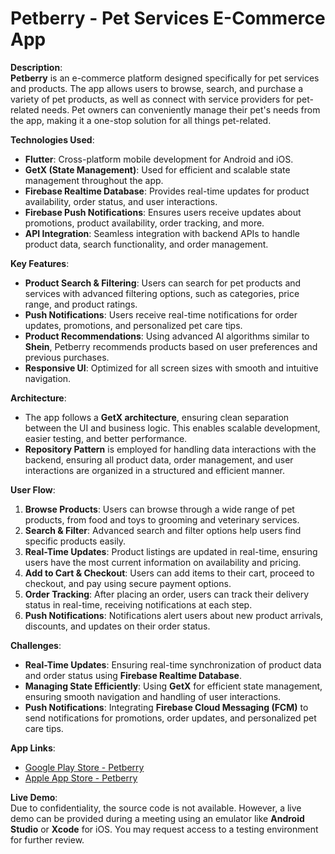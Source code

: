 # Petberry - Pet Services E-Commerce App

**Description**:  
**Petberry** is an e-commerce platform designed specifically for pet services and products. The app allows users to browse, search, and purchase a variety of pet products, as well as connect with service providers for pet-related needs. Pet owners can conveniently manage their pet's needs from the app, making it a one-stop solution for all things pet-related.

**Technologies Used**:
- **Flutter**: Cross-platform mobile development for Android and iOS.
- **GetX (State Management)**: Used for efficient and scalable state management throughout the app.
- **Firebase Realtime Database**: Provides real-time updates for product availability, order status, and user interactions.
- **Firebase Push Notifications**: Ensures users receive updates about promotions, product availability, order tracking, and more.
- **API Integration**: Seamless integration with backend APIs to handle product data, search functionality, and order management.

**Key Features**:
- **Product Search & Filtering**: Users can search for pet products and services with advanced filtering options, such as categories, price range, and product ratings.
- **Push Notifications**: Users receive real-time notifications for order updates, promotions, and personalized pet care tips.
- **Product Recommendations**: Using advanced AI algorithms similar to **Shein**, Petberry recommends products based on user preferences and previous purchases.
- **Responsive UI**: Optimized for all screen sizes with smooth and intuitive navigation.

**Architecture**:
- The app follows a **GetX architecture**, ensuring clean separation between the UI and business logic. This enables scalable development, easier testing, and better performance.
- **Repository Pattern** is employed for handling data interactions with the backend, ensuring all product data, order management, and user interactions are organized in a structured and efficient manner.

**User Flow**:
1. **Browse Products**: Users can browse through a wide range of pet products, from food and toys to grooming and veterinary services.
2. **Search & Filter**: Advanced search and filter options help users find specific products easily.
3. **Real-Time Updates**: Product listings are updated in real-time, ensuring users have the most current information on availability and pricing.
4. **Add to Cart & Checkout**: Users can add items to their cart, proceed to checkout, and pay using secure payment options.
5. **Order Tracking**: After placing an order, users can track their delivery status in real-time, receiving notifications at each step.
6. **Push Notifications**: Notifications alert users about new product arrivals, discounts, and updates on their order status.

**Challenges**:
- **Real-Time Updates**: Ensuring real-time synchronization of product data and order status using **Firebase Realtime Database**.
- **Managing State Efficiently**: Using **GetX** for efficient state management, ensuring smooth navigation and handling of user interactions.
- **Push Notifications**: Integrating **Firebase Cloud Messaging (FCM)** to send notifications for promotions, order updates, and personalized pet care tips.

**App Links**:
- [Google Play Store - Petberry](https://play.google.com/store/apps/details?id=com.genix.petberry)
- [Apple App Store - Petberry](https://apps.apple.com/sa/app/petberry/id6473836274)

**Live Demo**:  
Due to confidentiality, the source code is not available. However, a live demo can be provided during a meeting using an emulator like **Android Studio** or **Xcode** for iOS. You may request access to a testing environment for further review.

